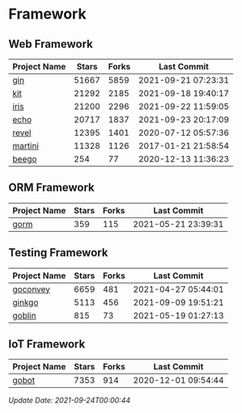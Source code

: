 # Framework

## Web Framework
| Project Name | Stars | Forks | Last Commit |
| ------------ | ----- | ----- | ----------- |
| [gin](https://github.com/gin-gonic/gin) | 51667 | 5859 | 2021-09-21 07:23:31 |
| [kit](https://github.com/go-kit/kit) | 21292 | 2185 | 2021-09-18 19:40:17 |
| [iris](https://github.com/kataras/iris) | 21200 | 2296 | 2021-09-22 11:59:05 |
| [echo](https://github.com/labstack/echo) | 20717 | 1837 | 2021-09-23 20:17:09 |
| [revel](https://github.com/revel/revel) | 12395 | 1401 | 2020-07-12 05:57:36 |
| [martini](https://github.com/go-martini/martini) | 11328 | 1126 | 2017-01-21 21:58:54 |
| [beego](https://github.com/astaxie/beego) | 254 | 77 | 2020-12-13 11:36:23 |

## ORM Framework
| Project Name | Stars | Forks | Last Commit |
| ------------ | ----- | ----- | ----------- |
| [gorm](https://github.com/jinzhu/gorm) | 359 | 115 | 2021-05-21 23:39:31 |

## Testing Framework
| Project Name | Stars | Forks | Last Commit |
| ------------ | ----- | ----- | ----------- |
| [goconvey](https://github.com/smartystreets/goconvey) | 6659 | 481 | 2021-04-27 05:44:01 |
| [ginkgo](https://github.com/onsi/ginkgo) | 5113 | 456 | 2021-09-09 19:51:21 |
| [goblin](https://github.com/franela/goblin) | 815 | 73 | 2021-05-19 01:27:13 |

## IoT Framework
| Project Name | Stars | Forks | Last Commit |
| ------------ | ----- | ----- | ----------- |
| [gobot](https://github.com/hybridgroup/gobot) | 7353 | 914 | 2020-12-01 09:54:44 |

*Update Date: 2021-09-24T00:00:44*